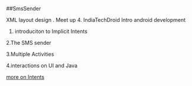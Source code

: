 ##SmsSender

XML layout design . Meet up 4. IndiaTechDroid Intro android development

  1. introduciton to Implicit Intents
  
  2.The SMS sender
  
  3.Multiple Activities
  
  4.interactions on UI and Java
  
  [more on Intents](https://developer.android.com/guide/components/intents-filters)
